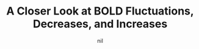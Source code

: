---
title: "A Closer Look at BOLD Fluctuations, Decreases, and Increases"
project_id: 
date: nil
conference_id: ""
presenters:
   - peter_bandettini
summary: "<p>University of Maastricht, The Netherlands</p>"
file: /assets/presentations/T168.ppt
filename: T168.ppt
layout: presentation
---